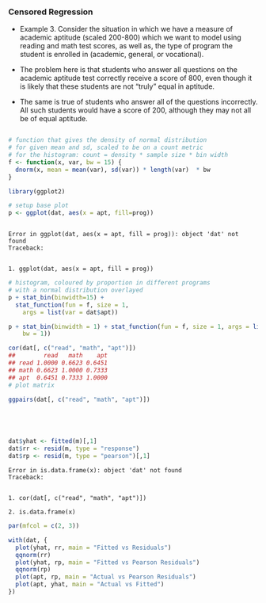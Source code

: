 
### Censored Regression
* Example 3. Consider the situation in which we have a measure of academic aptitude (scaled 200-800) which we want to model using reading and math test scores, as well as, the type of program the student is enrolled in (academic, general, or vocational). 

* The problem here is that students who answer all questions on the academic aptitude test correctly receive a score of 800, even though it is likely that these students are not “truly” equal in aptitude. 
* The same is true of students who answer all of the questions incorrectly. All such students would have a score of 200, although they may not all be of equal aptitude.




```R

# function that gives the density of normal distribution
# for given mean and sd, scaled to be on a count metric
# for the histogram: count = density * sample size * bin width
f <- function(x, var, bw = 15) {
  dnorm(x, mean = mean(var), sd(var)) * length(var)  * bw
}
```


```R
library(ggplot2)

# setup base plot
p <- ggplot(dat, aes(x = apt, fill=prog))



```


    Error in ggplot(dat, aes(x = apt, fill = prog)): object 'dat' not found
    Traceback:


    1. ggplot(dat, aes(x = apt, fill = prog))



```R
# histogram, coloured by proportion in different programs
# with a normal distribution overlayed
p + stat_bin(binwidth=15) +
  stat_function(fun = f, size = 1,
    args = list(var = dat$apt))

p + stat_bin(binwidth = 1) + stat_function(fun = f, size = 1, args = list(var = dat$apt, 
    bw = 1))
```


```R
cor(dat[, c("read", "math", "apt")])
##        read   math    apt
## read 1.0000 0.6623 0.6451
## math 0.6623 1.0000 0.7333
## apt  0.6451 0.7333 1.0000
# plot matrix
```


```R
ggpairs(dat[, c("read", "math", "apt")])

```


```R




dat$yhat <- fitted(m)[,1]
dat$rr <- resid(m, type = "response")
dat$rp <- resid(m, type = "pearson")[,1]


```


    Error in is.data.frame(x): object 'dat' not found
    Traceback:


    1. cor(dat[, c("read", "math", "apt")])

    2. is.data.frame(x)



```R
par(mfcol = c(2, 3))

with(dat, {
  plot(yhat, rr, main = "Fitted vs Residuals")
  qqnorm(rr)
  plot(yhat, rp, main = "Fitted vs Pearson Residuals")
  qqnorm(rp)
  plot(apt, rp, main = "Actual vs Pearson Residuals")
  plot(apt, yhat, main = "Actual vs Fitted")
})
```
